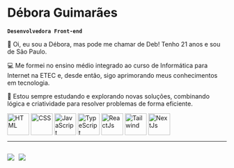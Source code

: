 # Débora Guimarães

**`Desenvolvedora Front-end`**

👋 Oi, eu sou a Débora, mas pode me chamar de Deb! Tenho 21 anos e sou de São Paulo.

💻 Me formei no ensino médio integrado ao curso de Informática para Internet na ETEC e, desde então, sigo aprimorando meus conhecimentos em tecnologia.

🚀 Estou sempre estudando e explorando novas soluções, combinando lógica e criatividade para resolver problemas de forma eficiente.



<div>

<img alt="HTML" align="center" height="50px" width="50px" src="https://cdn.jsdelivr.net/gh/devicons/devicon@latest/icons/html5/html5-original.svg" />

<img alt="CSS" align="center" height="50px" width="50px" src="https://cdn.jsdelivr.net/gh/devicons/devicon@latest/icons/css3/css3-original.svg" />

<img alt="JavaScript" align="center" height="50px" width="50px" src="https://cdn.jsdelivr.net/gh/devicons/devicon@latest/icons/javascript/javascript-original.svg" />

<img alt="TypeScript" align="center" height="50px" width="50px" src="https://cdn.jsdelivr.net/gh/devicons/devicon@latest/icons/typescript/typescript-original.svg" />

<img alt="ReactJs" align="center" height="50px" width="50px" src="https://cdn.jsdelivr.net/gh/devicons/devicon@latest/icons/react/react-original.svg" />

<img alt="Tailwind" align="center" height="50px" width="50px" src="https://cdn.jsdelivr.net/gh/devicons/devicon@latest/icons/tailwindcss/tailwindcss-original.svg" />

<img alt="NextJs" align="center" height="50px" width="50px" src="https://cdn.jsdelivr.net/gh/devicons/devicon@latest/icons/nextjs/nextjs-original.svg" />
        
</div>

---------------------

<div style="display: flex; gap: 10px;">

<a href="www.linkedin.com/in/deboraoguimaraes" target="_blank"><img src="https://img.shields.io/badge/LinkedIn-0077B5?style=for-the-badge&logo=linkedin&logoColor=white"></a>

<a href="mailto:deb.guimaraes7@gmail.com" target="_blank"><img src="https://img.shields.io/badge/Gmail-D14836?style=for-the-badge&logo=gmail&logoColor=white"></a>

</div>
